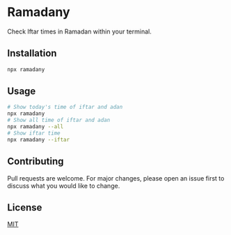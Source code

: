 # Ramadany

Check Iftar times in Ramadan within your terminal.

## Installation

```bash
npx ramadany
```

## Usage

```bash
# Show today's time of iftar and adan
npx ramadany
# Show all time of iftar and adan
npx ramadany --all
# Show iftar time
npx ramadany --iftar
```

## Contributing

Pull requests are welcome. For major changes, please open an issue first to discuss what you would like to change.

## License

[MIT](https://choosealicense.com/licenses/mit/)
